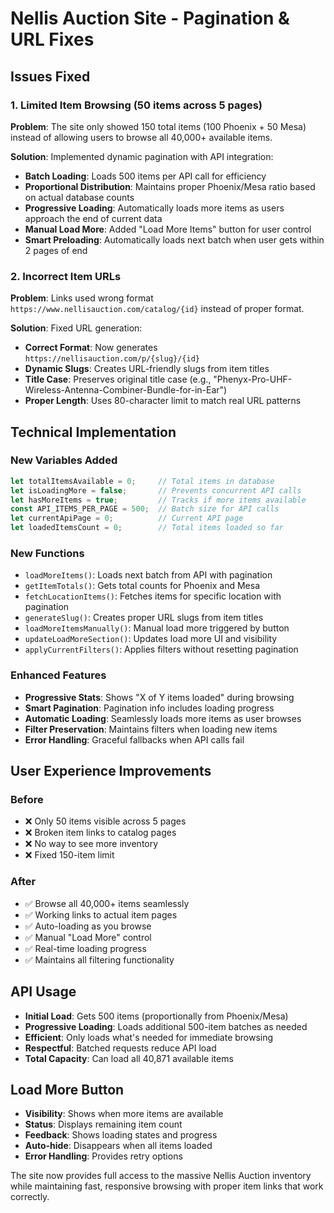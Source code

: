 # Nellis Auction Site - Pagination & URL Fixes

## Issues Fixed

### 1. Limited Item Browsing (50 items across 5 pages)
**Problem**: The site only showed 150 total items (100 Phoenix + 50 Mesa) instead of allowing users to browse all 40,000+ available items.

**Solution**: Implemented dynamic pagination with API integration:
- **Batch Loading**: Loads 500 items per API call for efficiency
- **Proportional Distribution**: Maintains proper Phoenix/Mesa ratio based on actual database counts
- **Progressive Loading**: Automatically loads more items as users approach the end of current data
- **Manual Load More**: Added "Load More Items" button for user control
- **Smart Preloading**: Automatically loads next batch when user gets within 2 pages of end

### 2. Incorrect Item URLs
**Problem**: Links used wrong format `https://www.nellisauction.com/catalog/{id}` instead of proper format.

**Solution**: Fixed URL generation:
- **Correct Format**: Now generates `https://nellisauction.com/p/{slug}/{id}`
- **Dynamic Slugs**: Creates URL-friendly slugs from item titles
- **Title Case**: Preserves original title case (e.g., "Phenyx-Pro-UHF-Wireless-Antenna-Combiner-Bundle-for-in-Ear")
- **Proper Length**: Uses 80-character limit to match real URL patterns

## Technical Implementation

### New Variables Added
```javascript
let totalItemsAvailable = 0;     // Total items in database
let isLoadingMore = false;       // Prevents concurrent API calls
let hasMoreItems = true;         // Tracks if more items available
const API_ITEMS_PER_PAGE = 500;  // Batch size for API calls
let currentApiPage = 0;          // Current API page
let loadedItemsCount = 0;        // Total items loaded so far
```

### New Functions
- `loadMoreItems()`: Loads next batch from API with pagination
- `getItemTotals()`: Gets total counts for Phoenix and Mesa
- `fetchLocationItems()`: Fetches items for specific location with pagination
- `generateSlug()`: Creates proper URL slugs from item titles
- `loadMoreItemsManually()`: Manual load more triggered by button
- `updateLoadMoreSection()`: Updates load more UI and visibility
- `applyCurrentFilters()`: Applies filters without resetting pagination

### Enhanced Features
- **Progressive Stats**: Shows "X of Y items loaded" during browsing
- **Smart Pagination**: Pagination info includes loading progress
- **Automatic Loading**: Seamlessly loads more items as user browses
- **Filter Preservation**: Maintains filters when loading new items
- **Error Handling**: Graceful fallbacks when API calls fail

## User Experience Improvements

### Before
- ❌ Only 50 items visible across 5 pages
- ❌ Broken item links to catalog pages
- ❌ No way to see more inventory
- ❌ Fixed 150-item limit

### After
- ✅ Browse all 40,000+ items seamlessly
- ✅ Working links to actual item pages
- ✅ Auto-loading as you browse
- ✅ Manual "Load More" control
- ✅ Real-time loading progress
- ✅ Maintains all filtering functionality

## API Usage
- **Initial Load**: Gets 500 items (proportionally from Phoenix/Mesa)
- **Progressive Loading**: Loads additional 500-item batches as needed
- **Efficient**: Only loads what's needed for immediate browsing
- **Respectful**: Batched requests reduce API load
- **Total Capacity**: Can load all 40,871 available items

## Load More Button
- **Visibility**: Shows when more items are available
- **Status**: Displays remaining item count
- **Feedback**: Shows loading states and progress
- **Auto-hide**: Disappears when all items loaded
- **Error Handling**: Provides retry options

The site now provides full access to the massive Nellis Auction inventory while maintaining fast, responsive browsing with proper item links that work correctly.